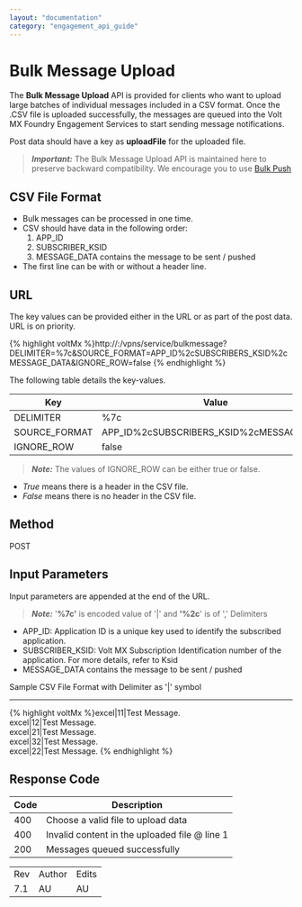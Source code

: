 ```yaml
---
layout: "documentation"
category: "engagement_api_guide"
---
```

                            


Bulk Message Upload
===================

The **Bulk Message Upload** API is provided for clients who want to upload large batches of individual messages included in a CSV format. Once the .CSV file is uploaded successfully, the messages are queued into the Volt MX Foundry Engagement Services to start sending message notifications.

Post data should have a key as **uploadFile** for the uploaded file.

> **_Important:_** The Bulk Message Upload API is maintained here to preserve backward compatibility. We encourage you to use [Bulk Push](../Push_Message_APIs/Bulk_Message_Upload.html)

CSV File Format
---------------

*   Bulk messages can be processed in one time.
*   CSV should have data in the following order:
    1.  APP\_ID
    2.  SUBSCRIBER\_KSID
    3.  MESSAGE\_DATA contains the message to be sent / pushed
*   The first line can be with or without a header line.

**URL**
-------

The key values can be provided either in the URL or as part of the post data. URL is on priority.

{% highlight voltMx %}http://<host or ip>:<port>/vpns/service/bulkmessage?DELIMITER=%7c&SOURCE_FORMAT=APP_ID%2cSUBSCRIBERS_KSID%2cMESSAGE_DATA&IGNORE_ROW=false
{% endhighlight %}

The following table details the key-values.

  
| Key | Value |
| --- | --- |
| DELIMITER | %7c |
| SOURCE\_FORMAT | APP\_ID%2cSUBSCRIBERS\_KSID%2cMESSAGE\_DATA |
| IGNORE\_ROW | false |

> **_Note:_** The values of IGNORE\_ROW can be either true or false.

*   _True_ means there is a header in the CSV file.
*   _False_ means there is no header in the CSV file.

Method
------

POST

Input Parameters
----------------

Input parameters are appended at the end of the URL.

> **_Note:_** '**%7c'** is encoded value of '|' and **'%2c**' is of ',' Delimiters

*   APP\_ID: Application ID is a unique key used to identify the subscribed application.
*   SUBSCRIBER\_KSID: Volt MX Subscription Identification number of the application. For more details, refer to Ksid
*   MESSAGE\_DATA contains the message to be sent / pushed

Sample CSV File Format with Delimiter as '|' symbol  

------------------------------------------------------

{% highlight voltMx %}excel|11|Test Message.  
excel|12|Test Message.  
excel|21|Test Message.  
excel|32|Test Message.  
excel|22|Test Message.
{% endhighlight %}

Response Code
-------------

  
| Code | Description |
| --- | --- |
| 400 | Choose a valid file to upload data |
| 400 | Invalid content in the uploaded file @ line 1 |
| 200 | Messages queued successfully |

<table class="TableStyle-RevisionTable" cellspacing="0" style="margin-left: 0;margin-right: auto;mc-table-style: url('../Resources/TableStyles/RevisionTable.css');" data-mc-conditions="Default.HTML"><colgroup><col class="TableStyle-RevisionTable-Column-Column1"> <col class="TableStyle-RevisionTable-Column-Column1"> <col class="TableStyle-RevisionTable-Column-Column1"></colgroup><tbody><tr class="TableStyle-RevisionTable-Body-Body1"><td class="TableStyle-RevisionTable-BodyE-Column1-Body1">Rev</td><td class="TableStyle-RevisionTable-BodyE-Column1-Body1">Author</td><td class="TableStyle-RevisionTable-BodyD-Column1-Body1">Edits</td></tr><tr class="TableStyle-RevisionTable-Body-Body1"><td class="TableStyle-RevisionTable-BodyB-Column1-Body1">7.1</td><td class="TableStyle-RevisionTable-BodyB-Column1-Body1">AU</td><td class="TableStyle-RevisionTable-BodyA-Column1-Body1">AU</td></tr></tbody></table>
